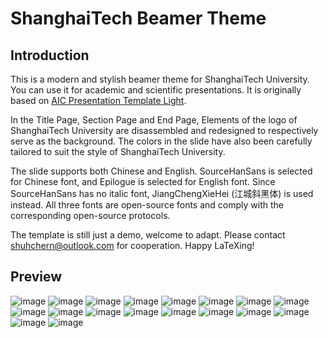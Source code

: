 # ShanghaiTech Beamer Theme

## Introduction

This is a modern and stylish beamer theme for ShanghaiTech University. You can use it for academic and scientific presentations. It is originally based on [AIC Presentation Template Light](https://www.overleaf.com/latex/templates/aic-presentation-template-light/bckmxxsgthhm).

In the Title Page, Section Page and End Page, Elements of the logo of ShanghaiTech University are disassembled and redesigned to respectively serve as the background. The colors in the slide have also been carefully tailored to suit the style of ShanghaiTech University.

The slide supports both Chinese and English. SourceHanSans is selected for Chinese font, and Epilogue is selected for English font. Since SourceHanSans has no italic font, JiangChengXieHei (江城斜黑体) is used instead. All three fonts are open-source fonts and comply with the corresponding open-source protocols.

The template is still just a demo, welcome to adapt. Please contact shuhchern@outlook.com for cooperation. Happy LaTeXing!

## Preview

![image](https://github.com/ChernShuh/ShanghaiTech-Beamer-Theme/blob/main/preview/main_page-0001.jpg)
![image](https://github.com/ChernShuh/ShanghaiTech-Beamer-Theme/blob/main/preview/main_page-0002.jpg)
![image](https://github.com/ChernShuh/ShanghaiTech-Beamer-Theme/blob/main/preview/main_page-0003.jpg)
![image](https://github.com/ChernShuh/ShanghaiTech-Beamer-Theme/blob/main/preview/main_page-0004.jpg)
![image](https://github.com/ChernShuh/ShanghaiTech-Beamer-Theme/blob/main/preview/main_page-0005.jpg)
![image](https://github.com/ChernShuh/ShanghaiTech-Beamer-Theme/blob/main/preview/main_page-0006.jpg)
![image](https://github.com/ChernShuh/ShanghaiTech-Beamer-Theme/blob/main/preview/main_page-0007.jpg)
![image](https://github.com/ChernShuh/ShanghaiTech-Beamer-Theme/blob/main/preview/main_page-0008.jpg)
![image](https://github.com/ChernShuh/ShanghaiTech-Beamer-Theme/blob/main/preview/main_page-0009.jpg)
![image](https://github.com/ChernShuh/ShanghaiTech-Beamer-Theme/blob/main/preview/main_page-0010.jpg)
![image](https://github.com/ChernShuh/ShanghaiTech-Beamer-Theme/blob/main/preview/main_page-0011.jpg)
![image](https://github.com/ChernShuh/ShanghaiTech-Beamer-Theme/blob/main/preview/main_page-0012.jpg)
![image](https://github.com/ChernShuh/ShanghaiTech-Beamer-Theme/blob/main/preview/main_page-0013.jpg)
![image](https://github.com/ChernShuh/ShanghaiTech-Beamer-Theme/blob/main/preview/main_page-0014.jpg)
![image](https://github.com/ChernShuh/ShanghaiTech-Beamer-Theme/blob/main/preview/main_page-0015.jpg)
![image](https://github.com/ChernShuh/ShanghaiTech-Beamer-Theme/blob/main/preview/main_page-0016.jpg)
![image](https://github.com/ChernShuh/ShanghaiTech-Beamer-Theme/blob/main/preview/main_page-0017.jpg)
![image](https://github.com/ChernShuh/ShanghaiTech-Beamer-Theme/blob/main/preview/main_page-0018.jpg)
